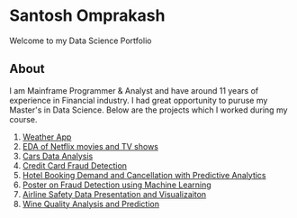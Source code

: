 # Santosh Omprakash
Welcome to my Data Science Portfolio

## About
I am Mainframe Programmer & Analyst and have around 11 years of experience in Financial industry. I had great opportunity to puruse my Master's in Data Science. Below are the projects which I worked during my course. 

1. [Weather App](https://github.com/santosh0924/Weather-App)
2. [EDA of Netflix movies and TV shows](https://github.com/santosh0924/Exploratory-Data-Analysis-of-Netflix-movies-and-TV-shows)
3. [Cars Data Analysis](https://github.com/santosh0924/Cars-Data-Analysis)
4. [Credit Card Fraud Detection](https://github.com/santosh0924/Credit-Card-Fraud-Detection)
5. [Hotel Booking Demand and Cancellation with Predictive Analytics](https://github.com/santosh0924/Hotel-Booking-Demand-and-Cancellation-with-Predictive-Analytics)
6. [Poster on Fraud Detection using Machine Learning](https://github.com/santosh0924/Poster-on-Fraud-detection-using-Machine-Learning)
7. [Airline Safety Data Presentation and Visualizaiton](https://github.com/santosh0924/DSC640---Data-presentation-and-Visualization)
8. [Wine Quality Analysis and Prediction](https://github.com/santosh0924/Wine-Quality-Analysis-and-Prediciton)


